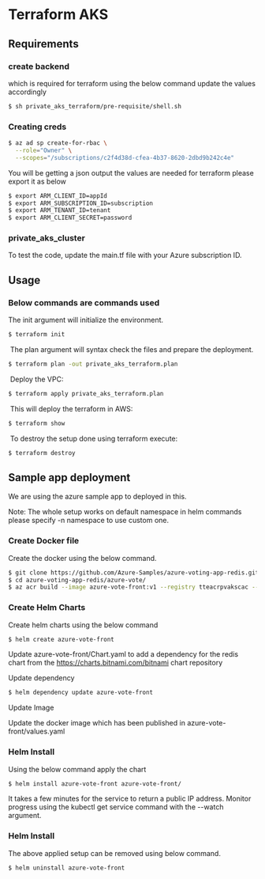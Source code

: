 # Terraform AKS

## Requirements

### create backend 

which is required for terraform using the below command update the values accordingly

```bash
$ sh private_aks_terraform/pre-requisite/shell.sh
```

### Creating creds

```bash
$ az ad sp create-for-rbac \
  --role="Owner" \
  --scopes="/subscriptions/c2f4d38d-cfea-4b37-8620-2dbd9b242c4e"
```

You will be getting a json output the values are needed for terraform please export it as below
```bash
$ export ARM_CLIENT_ID=appId 
$ export ARM_SUBSCRIPTION_ID=subscription 
$ export ARM_TENANT_ID=tenant
$ export ARM_CLIENT_SECRET=password
```

### private_aks_cluster

To test the code, update the main.tf file with your Azure subscription ID.


## Usage

### Below commands are commands used

The init argument will initialize the environment.
```bash
$ terraform init
```
​
The plan argument will syntax check the files and prepare the deployment.
```bash
$ terraform plan -out private_aks_terraform.plan
```
​
Deploy the VPC:
​
```bash
$ terraform apply private_aks_terraform.plan
```
​
This will deploy the terraform in AWS:
​
```bash
$ terraform show
```
​
To destroy the setup done using terraform execute:
```bash
$ terraform destroy
```


## Sample app deployment

We are using the azure sample app to deployed in this.

Note: The whole setup works on default namespace in helm commands please specify -n namespace to use custom one.

### Create Docker file

Create the docker using the below command.

```bash
$ git clone https://github.com/Azure-Samples/azure-voting-app-redis.git
$ cd azure-voting-app-redis/azure-vote/
$ az acr build --image azure-vote-front:v1 --registry tteacrpvakscac --file Dockerfile .
```

### Create Helm Charts

Create helm charts using the below command

```bash
$ helm create azure-vote-front
```

Update azure-vote-front/Chart.yaml to add a dependency for the redis chart from the https://charts.bitnami.com/bitnami chart repository


Update dependency

```bash
$ helm dependency update azure-vote-front
```

Update Image


Update the docker image which has been published in azure-vote-front/values.yaml

### Helm Install

Using the below command apply the chart

```bash
$ helm install azure-vote-front azure-vote-front/
```

It takes a few minutes for the service to return a public IP address. Monitor progress using the kubectl get service command with the --watch argument.

### Helm Install

The above applied setup can be removed using below command.


```bash
$ helm uninstall azure-vote-front
```



